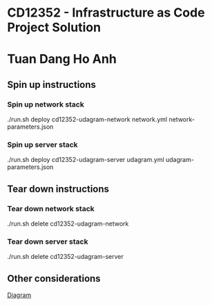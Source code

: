 # CD12352 - Infrastructure as Code Project Solution
# Tuan Dang Ho Anh

## Spin up instructions
### Spin up network stack
./run.sh deploy cd12352-udagram-network network.yml network-parameters.json
### Spin up server stack
./run.sh deploy cd12352-udagram-server udagram.yml udagram-parameters.json

## Tear down instructions
### Tear down network stack
./run.sh delete cd12352-udagram-network
### Tear down server stack
./run.sh delete cd12352-udagram-server

## Other considerations
[Diagram](Diagram.png)